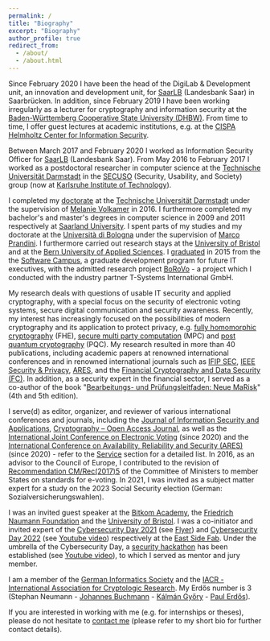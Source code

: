 ```yaml
---
permalink: /
title: "Biography"
excerpt: "Biography"
author_profile: true
redirect_from: 
  - /about/
  - /about.html
---
```


Since February 2020 I have been the head of the DigiLab & Development unit, an innovation and development unit, for [SaarLB](https://www.saarlb.de) (Landesbank Saar) in Saarbrücken. In addition, since February 2019 I have been working irregularly as a lecturer for cryptography and information security at the [Baden-Württemberg Cooperative State University (DHBW)](https://www.karlsruhe.dhbw.de). From time to time, I offer guest lectures at academic institutions, e.g. at the [CISPA Helmholtz Center for Information Security](https://cms.cispa.saarland/poser_2122/).

Between March 2017 and February 2020 I worked as Information Security Officer for [SaarLB](https://www.saarlb.de) (Landesbank Saar). From May 2016 to February 2017 I worked as a postdoctoral researcher in computer science at the [Technische Universität Darmstadt](https://www.tu-darmstadt.de) in the [SECUSO](https://secuso.aifb.kit.edu) (Security, Usability, and Society) group (now at [Karlsruhe Institute of Technology](https://www.kit.edu)). 

I completed my [doctorate](https://publikationen.bibliothek.kit.edu/1000081975/16982010) at the [Technische Universität Darmstadt](https://www.tu-darmstadt.de) under the supervision of [Melanie Volkamer](https://secuso.aifb.kit.edu/Team_Volkamer.php) in 2016. I furthermore completed my bachelor's and master's degrees in computer science in 2009 and 2011 respectively at [Saarland University](https://www.uni-saarland.de/start.html). I spent parts of my studies and my doctorate at the [Università di Bologna](https://www.unibo.it) under the supervision of [Marco Prandini](https://www.unibo.it/sitoweb/marco.prandini). I furthermore carried out research stays at the [University of Bristol](https://www.bristol.ac.uk) and at the [Bern University of Applied Sciences](https://www.bfh.ch/). I [graduated](https://softwarecampus.de/certificates/16558/) in 2015 from the the [Software Campus](https://softwarecampus.de), a graduate development program for future IT executives, with the admitted research project [BoRoVo](https://softwarecampus.de/certificates/16558/) - a project which I conducted with the industry partner T-Systems International GmbH.

My research deals with questions of usable IT security and applied cryptography, with a special focus on the security of electronic voting systems, secure digital communication and security awareness. Recently, my interest has increasingly focused on the possibilities of modern cryptography and its application to protect privacy, e.g. [fully homomorphic cryptography](https://shaih.github.io/pubs/he-chapter.pdf) (FHE), [secure multi party computation](https://www.cs.virginia.edu/~evans/pragmaticmpc/pragmaticmpc.pdf) (MPC) and [post quantum cryptography](https://core.ac.uk/download/pdf/144828958.pdf) (PQC). My research resulted in more than 40 publications, including academic papers at renowned international conferences and in renowned international journals such as [IFIP SEC](https://www.ifipsec.org), [IEEE Security & Privacy](https://www.computer.org/csdl/magazine/sp), [ARES](https://www.ares-conference.eu), and the [Financial Cryptography and Data Security (FC)](https://fc17.ifca.ai/). In addition, as a security expert in the financial sector, I served as a co-author of the book "[Bearbeitungs- und Prüfungsleitfaden: Neue MaRisk](https://www.fch-gruppe.de/Buch/bearbeitungs-und-pruefungsleitfaden-neue-marisk-5-auflage)" (4th and 5th edition).

<!-- The most relevant result of my research is the development of a framework for evaluating the security of internet voting systems (SecIVo: a quantitative security evaluation framework for internet voting schemes and Election-Dependent Security Evaluation of Internet Voting Schemes) as well as the development of the internet voting system Pretty Understandable Democracy and the work on the practicability of the coercion-resistant internet voting system Civitas (Civitas and the real world und Towards A Practical JCJ / Civitas Implementation). In further research I dealt with the usability of the end-to-end verifiable Helios internet voting system (Helios Verification: To Alleviate, or to Nominate: Is That the Question, or Shall we Have Both?) as well as security awareness for SMEs (Don’t Be Deceived: The Message Might Be Fake and Effektiver Schutz vor betrügerischen Nachrichten). -->

I serve(d) as editor, organizer, and reviewer of various international conferences and journals, including the [Journal of Information Security and Applications](https://www.sciencedirect.com/journal/journal-of-information-security-and-applications), [Cryptography – Open Access Journal](https://www.mdpi.com/journal/cryptography), as well as the [International Joint Conference on Electronic Voting](https://www.e-vote-id.org) (since 2020) and the [International Conference on Availability, Reliability and Security (ARES)](https://www.ares-conference.eu) (since 2020) - refer to the [Service](http://stephanneumann83.github.io/services/) section for a detailed list.  In 2016, as an advisor to the Council of Europe, I contributed to the revision of [Recommendation CM/Rec(2017)5](https://rm.coe.int/0900001680726f6f) of the Committee of Ministers to member States on standards for e-voting. In 2021, I was invited as a subject matter expert for a study on the 2023 Social Security election (German: Sozialversicherungswahlen). 

I was an invited guest speaker at the [Bitkom Academy](https://bitkom-akademie.de), the [Friedrich Naumann Foundation](https://www.freiheit.org/de) and the [University of Bristol](https://www.bristol.ac.uk). I was a co-initiator and invited expert of the [Cybersecurity Day 2021](https://eastsidefab.de/cybersecurity-keine-option-sondern-ein-muss/) (see [Flyer](https://www.stephanneumann.de/files/Cybersecurity-Day-Flyer.pdf)) and [Cybersecurity Day 2022](https://eastsidefab.de/cybersecurity-day-2022/) (see [Youtube video](https://www.youtube.com/watch?v=Aq5UM_QWAYo)) respectively at the [East Side Fab](https://eastsidefab.de/). Under the umbrella of the Cybersecurity Day, a [security hackathon](https://eastsidefab.de/hackathon-im-rahmen-des-cybersecurity-days/) has been established (see [Youtube video](https://www.youtube.com/watch?v=o4BG7ByAD2A)), to which I served as mentor and jury member.

I am a member of the [German Informatics Society](https://www.gi.de) and the [IACR - International Association for Cryptologic Research](https://www.iacr.org). My Erdős number is 3 (Stephan Neumann - [Johannes Buchmann](https://en.wikipedia.org/wiki/Johannes_Buchmann) - [Kálmán Győry](https://hu.wikipedia.org/wiki/Győry_Kálmán) - [Paul Erdős](https://en.wikipedia.org/wiki/Paul_Erdős)).

If you are interested in working with me (e.g. for internships or theses), please do not hesitate to [contact me](mailto:stephan@stephanneumann.de?subject=Collaboration) (please refer to my short bio for further contact details).

